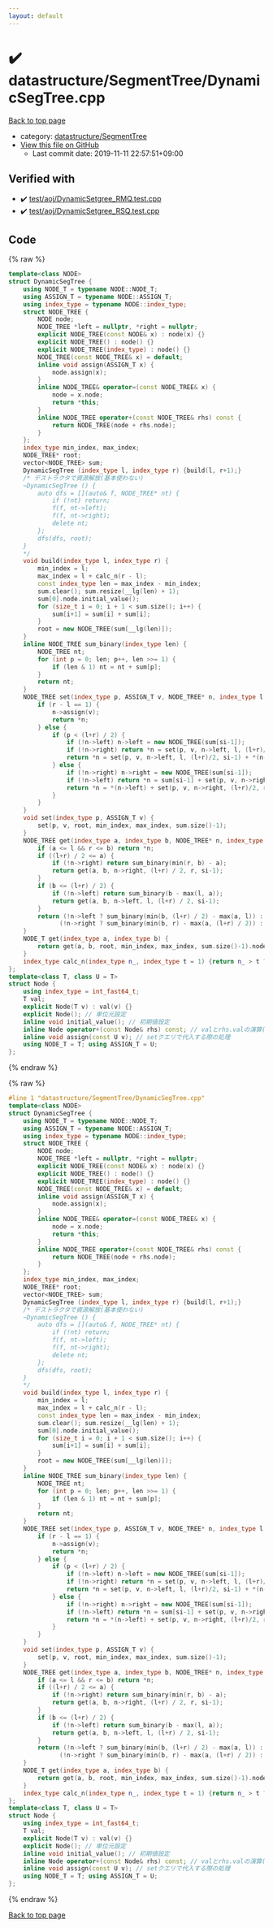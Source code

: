```yaml
---
layout: default
---
```


<!-- mathjax config similar to math.stackexchange -->
<script type="text/javascript" async
  src="https://cdnjs.cloudflare.com/ajax/libs/mathjax/2.7.5/MathJax.js?config=TeX-MML-AM_CHTML">
</script>
<script type="text/x-mathjax-config">
  MathJax.Hub.Config({
    TeX: { equationNumbers: { autoNumber: "AMS" }},
    tex2jax: {
      inlineMath: [ ['$','$'] ],
      processEscapes: true
    },
    "HTML-CSS": { matchFontHeight: false },
    displayAlign: "left",
    displayIndent: "2em"
  });
</script>

<script type="text/javascript" src="https://cdnjs.cloudflare.com/ajax/libs/jquery/3.4.1/jquery.min.js"></script>
<script src="https://cdn.jsdelivr.net/npm/jquery-balloon-js@1.1.2/jquery.balloon.min.js" integrity="sha256-ZEYs9VrgAeNuPvs15E39OsyOJaIkXEEt10fzxJ20+2I=" crossorigin="anonymous"></script>
<script type="text/javascript" src="../../../assets/js/copy-button.js"></script>
<link rel="stylesheet" href="../../../assets/css/copy-button.css" />


# :heavy_check_mark: datastructure/SegmentTree/DynamicSegTree.cpp

<a href="../../../index.html">Back to top page</a>

* category: <a href="../../../index.html#cbada5aa9c548d7605cff951f3e28eda">datastructure/SegmentTree</a>
* <a href="{{ site.github.repository_url }}/blob/master/datastructure/SegmentTree/DynamicSegTree.cpp">View this file on GitHub</a>
    - Last commit date: 2019-11-11 22:57:51+09:00




## Verified with

* :heavy_check_mark: <a href="../../../verify/test/aoj/DynamicSetgree_RMQ.test.cpp.html">test/aoj/DynamicSetgree_RMQ.test.cpp</a>
* :heavy_check_mark: <a href="../../../verify/test/aoj/DynamicSetgree_RSQ.test.cpp.html">test/aoj/DynamicSetgree_RSQ.test.cpp</a>


## Code

<a id="unbundled"></a>
{% raw %}
```cpp
template<class NODE>
struct DynamicSegTree {
	using NODE_T = typename NODE::NODE_T;
	using ASSIGN_T = typename NODE::ASSIGN_T;
	using index_type = typename NODE::index_type;
	struct NODE_TREE {
		NODE node;
		NODE_TREE *left = nullptr, *right = nullptr;
		explicit NODE_TREE(const NODE& x) : node(x) {}
		explicit NODE_TREE() : node() {}
		explicit NODE_TREE(index_type) : node() {}
		NODE_TREE(const NODE_TREE& x) = default;
		inline void assign(ASSIGN_T x) {
			node.assign(x);
		}
		inline NODE_TREE& operator=(const NODE_TREE& x) {
			node = x.node;
			return *this;
		}
		inline NODE_TREE operator+(const NODE_TREE& rhs) const {
			return NODE_TREE(node + rhs.node);
		}
	};
	index_type min_index, max_index;
	NODE_TREE* root;
	vector<NODE_TREE> sum;
	DynamicSegTree (index_type l, index_type r) {build(l, r+1);}
	/* デストラクタで資源解放(基本使わない)
	~DynamicSegTree () {
		auto dfs = [](auto& f, NODE_TREE* nt) {
			if (!nt) return;
			f(f, nt->left);
			f(f, nt->right);
			delete nt;
		};
		dfs(dfs, root);
	}
	*/
	void build(index_type l, index_type r) {
		min_index = l;
		max_index = l + calc_n(r - l);
		const index_type len = max_index - min_index;
		sum.clear(); sum.resize(__lg(len) + 1);
		sum[0].node.initial_value();
		for (size_t i = 0; i + 1 < sum.size(); i++) {
			sum[i+1] = sum[i] + sum[i];
		}
		root = new NODE_TREE(sum[__lg(len)]);
	}
	inline NODE_TREE sum_binary(index_type len) {
		NODE_TREE nt;
		for (int p = 0; len; p++, len >>= 1) {
			if (len & 1) nt = nt + sum[p];
		}
		return nt;
	}
	NODE_TREE set(index_type p, ASSIGN_T v, NODE_TREE* n, index_type l, index_type r, uint_fast32_t si) {
		if (r - l == 1) {
			n->assign(v);
			return *n;
		} else {
			if (p < (l+r) / 2) {
				if (!n->left) n->left = new NODE_TREE(sum[si-1]);
				if (!n->right) return *n = set(p, v, n->left, l, (l+r)/2, si-1) + sum[si-1];
				return *n = set(p, v, n->left, l, (l+r)/2, si-1) + *(n->right);
			} else {
				if (!n->right) n->right = new NODE_TREE(sum[si-1]);
				if (!n->left) return *n = sum[si-1] + set(p, v, n->right, (l+r)/2, r, si-1);
				return *n = *(n->left) + set(p, v, n->right, (l+r)/2, r, si-1);
			}
		}
	}
	void set(index_type p, ASSIGN_T v) {
		set(p, v, root, min_index, max_index, sum.size()-1);
	}
	NODE_TREE get(index_type a, index_type b, NODE_TREE* n, index_type l, index_type r, uint_fast32_t si) {
		if (a <= l && r <= b) return *n;
		if ((l+r) / 2 <= a) {
			if (!n->right) return sum_binary(min(r, b) - a);
			return get(a, b, n->right, (l+r) / 2, r, si-1);
		}
		if (b <= (l+r) / 2) {
			if (!n->left) return sum_binary(b - max(l, a));
			return get(a, b, n->left, l, (l+r) / 2, si-1);
		}
		return (!n->left ? sum_binary(min(b, (l+r) / 2) - max(a, l)) : get(a, b, n->left , l, (l+r) / 2, si-1)) +
			  (!n->right ? sum_binary(min(b, r) - max(a, (l+r) / 2)) : get(a, b, n->right, (l+r) / 2, r, si-1));
	}
	NODE_T get(index_type a, index_type b) {
		return get(a, b, root, min_index, max_index, sum.size()-1).node.val;
	}
	index_type calc_n(index_type n_, index_type t = 1) {return n_ > t ? calc_n(n_, t << 1) : t;}
};
template<class T, class U = T>
struct Node {
	using index_type = int_fast64_t;
	T val;
	explicit Node(T v) : val(v) {}
	explicit Node(); // 単位元設定
	inline void initial_value(); // 初期値設定 
	inline Node operator+(const Node& rhs) const; // valとrhs.valの演算(nodeのマージ)
	inline void assign(const U v); // setクエリで代入する際の処理
	using NODE_T = T; using ASSIGN_T = U;
};
```
{% endraw %}

<a id="bundled"></a>
{% raw %}
```cpp
#line 1 "datastructure/SegmentTree/DynamicSegTree.cpp"
template<class NODE>
struct DynamicSegTree {
	using NODE_T = typename NODE::NODE_T;
	using ASSIGN_T = typename NODE::ASSIGN_T;
	using index_type = typename NODE::index_type;
	struct NODE_TREE {
		NODE node;
		NODE_TREE *left = nullptr, *right = nullptr;
		explicit NODE_TREE(const NODE& x) : node(x) {}
		explicit NODE_TREE() : node() {}
		explicit NODE_TREE(index_type) : node() {}
		NODE_TREE(const NODE_TREE& x) = default;
		inline void assign(ASSIGN_T x) {
			node.assign(x);
		}
		inline NODE_TREE& operator=(const NODE_TREE& x) {
			node = x.node;
			return *this;
		}
		inline NODE_TREE operator+(const NODE_TREE& rhs) const {
			return NODE_TREE(node + rhs.node);
		}
	};
	index_type min_index, max_index;
	NODE_TREE* root;
	vector<NODE_TREE> sum;
	DynamicSegTree (index_type l, index_type r) {build(l, r+1);}
	/* デストラクタで資源解放(基本使わない)
	~DynamicSegTree () {
		auto dfs = [](auto& f, NODE_TREE* nt) {
			if (!nt) return;
			f(f, nt->left);
			f(f, nt->right);
			delete nt;
		};
		dfs(dfs, root);
	}
	*/
	void build(index_type l, index_type r) {
		min_index = l;
		max_index = l + calc_n(r - l);
		const index_type len = max_index - min_index;
		sum.clear(); sum.resize(__lg(len) + 1);
		sum[0].node.initial_value();
		for (size_t i = 0; i + 1 < sum.size(); i++) {
			sum[i+1] = sum[i] + sum[i];
		}
		root = new NODE_TREE(sum[__lg(len)]);
	}
	inline NODE_TREE sum_binary(index_type len) {
		NODE_TREE nt;
		for (int p = 0; len; p++, len >>= 1) {
			if (len & 1) nt = nt + sum[p];
		}
		return nt;
	}
	NODE_TREE set(index_type p, ASSIGN_T v, NODE_TREE* n, index_type l, index_type r, uint_fast32_t si) {
		if (r - l == 1) {
			n->assign(v);
			return *n;
		} else {
			if (p < (l+r) / 2) {
				if (!n->left) n->left = new NODE_TREE(sum[si-1]);
				if (!n->right) return *n = set(p, v, n->left, l, (l+r)/2, si-1) + sum[si-1];
				return *n = set(p, v, n->left, l, (l+r)/2, si-1) + *(n->right);
			} else {
				if (!n->right) n->right = new NODE_TREE(sum[si-1]);
				if (!n->left) return *n = sum[si-1] + set(p, v, n->right, (l+r)/2, r, si-1);
				return *n = *(n->left) + set(p, v, n->right, (l+r)/2, r, si-1);
			}
		}
	}
	void set(index_type p, ASSIGN_T v) {
		set(p, v, root, min_index, max_index, sum.size()-1);
	}
	NODE_TREE get(index_type a, index_type b, NODE_TREE* n, index_type l, index_type r, uint_fast32_t si) {
		if (a <= l && r <= b) return *n;
		if ((l+r) / 2 <= a) {
			if (!n->right) return sum_binary(min(r, b) - a);
			return get(a, b, n->right, (l+r) / 2, r, si-1);
		}
		if (b <= (l+r) / 2) {
			if (!n->left) return sum_binary(b - max(l, a));
			return get(a, b, n->left, l, (l+r) / 2, si-1);
		}
		return (!n->left ? sum_binary(min(b, (l+r) / 2) - max(a, l)) : get(a, b, n->left , l, (l+r) / 2, si-1)) +
			  (!n->right ? sum_binary(min(b, r) - max(a, (l+r) / 2)) : get(a, b, n->right, (l+r) / 2, r, si-1));
	}
	NODE_T get(index_type a, index_type b) {
		return get(a, b, root, min_index, max_index, sum.size()-1).node.val;
	}
	index_type calc_n(index_type n_, index_type t = 1) {return n_ > t ? calc_n(n_, t << 1) : t;}
};
template<class T, class U = T>
struct Node {
	using index_type = int_fast64_t;
	T val;
	explicit Node(T v) : val(v) {}
	explicit Node(); // 単位元設定
	inline void initial_value(); // 初期値設定 
	inline Node operator+(const Node& rhs) const; // valとrhs.valの演算(nodeのマージ)
	inline void assign(const U v); // setクエリで代入する際の処理
	using NODE_T = T; using ASSIGN_T = U;
};
```
{% endraw %}

<a href="../../../index.html">Back to top page</a>

